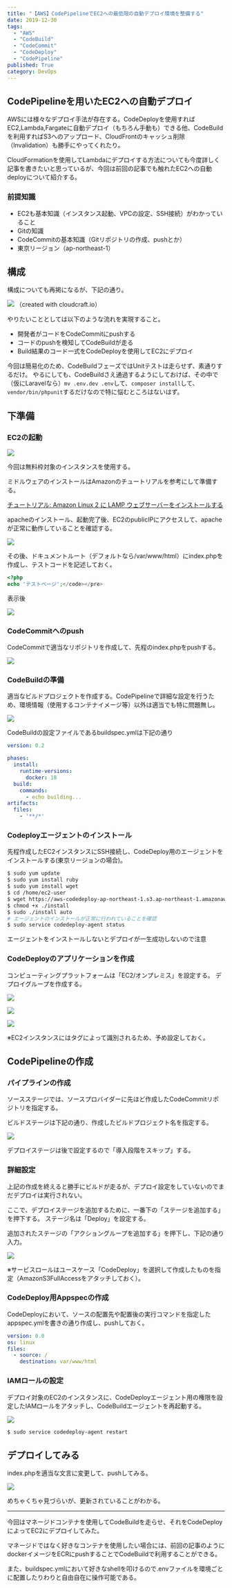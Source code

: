 ```yaml
---
title: "【AWS】CodePipelineでEC2への最低限の自動デプロイ環境を整備する"
date: 2019-12-30
tags:
  - "AWS"
  - "CodeBuild"
  - "CodeCommit"
  - "CodeDeploy"
  - "CodePipeline"
published: True
category: DevOps
---
```

## CodePipelineを用いたEC2への自動デプロイ

AWSには様々なデプロイ手法が存在する。CodeDeployを使用すればEC2,Lambda,Fargateに自動デプロイ（もちろん手動も）できる他、CodeBuildを利用すればS3へのアップロード、CloudFrontのキャッシュ削除（Invalidation）も勝手にやってくれたり。

CloudFormationを使用してLambdaにデプロイする方法についても今度詳しく記事を書きたいと思っているが、今回は前回の記事でも触れたEC2への自動deployについて紹介する。 

<!--more-->

### 前提知識

  * EC2も基本知識（インスタンス起動、VPCの設定、SSH接続）がわかっていること
  * Gitの知識
  * CodeCommitの基本知識（Gitリポジトリの作成、pushとか）
  * 東京リージョン（ap-northeast-1）

## 構成

構成についても再掲になるが、下記の通り。

![](/images/old/wordpress/785d0628.png)
（created with cloudcraft.io）

やりたいこととしては以下のような流れを実現すること。 

  * 開発者がコードをCodeCommitにpushする
  * コードのpushを検知してCodeBuildが走る
  * Build結果のコード一式をCodeDeployを使用してEC2にデプロイ
  
今回は簡易化のため、CodeBuildフェーズではUnitテストは走らせず、素通りするだけ。 やるにしても、CodeBuildさえ通過するようにしておけば、その中で（仮にLaravelなら）`mv .env.dev .env`して、`composer install`して、`vendor/bin/phpunit`するだけなので特に悩むところはないはず。 

## 下準備

### EC2の起動

![](/images/old/wordpress/107b76b5-800x439.png)

今回は無料枠対象のインスタンスを使用する。

ミドルウェアのインストールはAmazonのチュートリアルを参考にして準備する。
  
[チュートリアル: Amazon Linux 2 に LAMP ウェブサーバーをインストールする][2]

apacheのインストール、起動完了後、EC2のpublicIPにアクセスして、apacheが正常に動作していることを確認する。

![](/images/old/wordpress/8a5354ba-800x222.png)

その後、ドキュメントルート（デフォルトなら/var/www/html）にindex.phpを作成し、テストコードを記述しておく。 

```php
<?php
echo 'テストページ';</code></pre>
```

表示後

![](/images/old/wordpress/28e30c49-800x368.png)

### CodeCommitへのpush

CodeCommitで適当なリポジトリを作成して、先程のindex.phpをpushする。

![](/images/old/wordpress/f510b625-800x226.png)

### CodeBuildの準備

適当なビルドプロジェクトを作成する。CodePipelineで詳細な設定を行うため、環境情報（使用するコンテナイメージ等）以外は適当でも特に問題無し。

![](/images/old/wordpress/433d3b85-800x408.png)

CodeBuildの設定ファイルであるbuildspec.ymlは下記の通り 

```yaml
version: 0.2

phases:
  install:
    runtime-versions:
      docker: 18
  build:
    commands:
      - echo building...
artifacts:
  files:
    - '**/*'
```

### Codeployエージェントのインストール

先程作成したEC2インスタンスにSSH接続し、CodeDeploy用のエージェントをインストールする(東京リージョンの場合)。 

```bash
$ sudo yum update
$ sudo yum install ruby
$ sudo yum install wget
$ cd /home/ec2-user
$ wget https://aws-codedeploy-ap-northeast-1.s3.ap-northeast-1.amazonaws.com/latest/install
$ chmod +x ./install
$ sudo ./install auto
# エージェントのインストールが正常に行われていることを確認
$ sudo service codedeploy-agent status
```

エージェントをインストールしないとデプロイが一生成功しないので注意 

### CodeDeployのアプリケーションを作成

コンピューティングプラットフォームは「EC2/オンプレミス」を設定する。 デプロイグループを作成する。

![](/images/old/wordpress/56104b2b-800x361.png)

![](/images/old/wordpress/1f61a6a2-800x392.png)

![](/images/old/wordpress/9b227dc9-800x312.png)

※EC2インスタンスにはタグによって識別されるため、予め設定しておく。 

## CodePipelineの作成

### パイプラインの作成

ソースステージでは、ソースプロバイダーに先ほど作成したCodeCommitリポジトリを指定する。

ビルドステージは下記の通り、作成したビルドプロジェクト名を指定する。

![](/images/old/wordpress/af4e28f8-800x353.png)

デプロイステージは後で設定するので「導入段階をスキップ」する。 

### 詳細設定

上記の作成を終えると勝手にビルドが走るが、デプロイ設定をしていないのでまだデプロイは実行されない。

ここで、デプロイステージを追加するために、一番下の「ステージを追加する」を押下する。 ステージ名は「Deploy」を設定する。

追加されたステージの「アクショングループを追加する」を押下し、下記の通り入力。

![](/images/old/wordpress/07d0acb7-800x413.png)

※サービスロールはユースケース「CodeDeploy」を選択して作成したものを指定（AmazonS3FullAccessをアタッチしておく）。 

### CodeDeploy用Appspecの作成

CodeDeployにおいて、ソースの配置先や配置後の実行コマンドを指定したappspec.ymlを書きの通り作成し、pushしておく。 

```yaml
version: 0.0
os: linux
files:
  - source: /
    destination: var/www/html
```

### IAMロールの設定

デプロイ対象のEC2のインスタンスに、CodeDeployエージェント用の権限を設定したIAMロールをアタッチし、CodeBuildエージェントを再起動する。

![](/images/old/wordpress/924e0e67-800x384.png)

```bash
$ sudo service codedeploy-agent restart
```

## デプロイしてみる

index.phpを適当な文言に変更して、pushしてみる。

![](/images/old/wordpress/4c96f2ad-800x302.png)

めちゃくちゃ見づらいが、更新されていることがわかる。 

<hr class="wp-block-separator" />

今回はマネージドコンテナを使用してCodeBuildを走らせ、それをCodeDeployによってEC2にデプロイしてみた。

マネージドではなく好きなコンテナを使用したい場合には、前回の記事のようにdockerイメージをECRにpushすることでCodeBuildで利用することができる。

また、buildspec.ymlにおいて好きなshellを叩けるので.envファイルを環境ごとに配置したりわりと自由自在に操作可能である。

 [2]: https://docs.aws.amazon.com/ja_jp/AWSEC2/latest/UserGuide/ec2-lamp-amazon-linux-2.html
